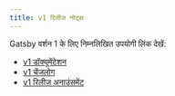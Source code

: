 ```yaml
---
title: v1 रिलीज नोट्स
---
```


Gatsby वर्शन 1 के लिए निम्नलिखित उपयोगी लिंक देखें:

- [v1 डॉक्यूमेंटेशन](https://v1.gatsbyjs.org/)
- [v1 चेंजलोग](https://github.com/gatsbyjs/gatsby/blob/master/CHANGELOG.md#100---2017-07-06)
- [v1 रिलीज अनाउंसमेंट](/blog/gatsby-v1/)
